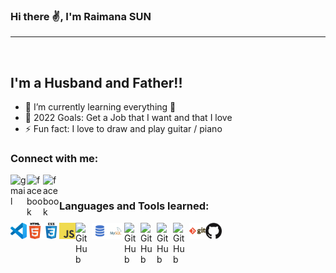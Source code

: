   ### Hi there ✌️, I'm Raimana SUN
  ---
  </br>

  ## I'm a Husband and Father!!


  - 🌱 I’m currently learning everything 🤣
  - 🥅 2022 Goals: Get a Job that I want and that I love
  - ⚡ Fun fact: I love to draw and play guitar / piano

  ### Connect with me:

  [<img align="left" alt="gmail" width="26px" src="https://cdn2.iconfinder.com/data/icons/social-icons-circular-color/512/gmail-128.png"/>][email]
  [<img align="left" alt="facebook" width="26px" src="https://cdn2.iconfinder.com/data/icons/social-media-2285/512/1_Facebook_colored_svg_copy-512.png" href="https://www.facebook.com/raimana.sun"/>][facebook]
  [<img align="left" alt="facebook" width="26px" src="https://cdn1.iconfinder.com/data/icons/logotypes/32/circle-linkedin-128.png"/>][linkedin]


  <br />

  ### Languages and Tools learned:

  <img align="left" alt="Visual Studio Code" width="26px" src="https://raw.githubusercontent.com/github/explore/80688e429a7d4ef2fca1e82350fe8e3517d3494d/topics/visual-studio-code/visual-studio-code.png" />
  <img align="left" alt="HTML5" width="26px" src="https://raw.githubusercontent.com/github/explore/80688e429a7d4ef2fca1e82350fe8e3517d3494d/topics/html/html.png" />
  <img align="left" alt="CSS3" width="26px" src="https://raw.githubusercontent.com/github/explore/80688e429a7d4ef2fca1e82350fe8e3517d3494d/topics/css/css.png" />
  <img align="left" alt="JavaScript" width="26px" src="https://raw.githubusercontent.com/github/explore/80688e429a7d4ef2fca1e82350fe8e3517d3494d/topics/javascript/javascript.png" />
  <img align="left" alt="GitHub" width="26px" src="https://cdn2.iconfinder.com/data/icons/designer-skills/128/code-programming-php-software-develop-command-language-128.png" />
  <img align="left" alt="SQL" width="26px" src="https://raw.githubusercontent.com/github/explore/80688e429a7d4ef2fca1e82350fe8e3517d3494d/topics/sql/sql.png" />
  <img align="left" alt="MySQL" width="26px" src="https://raw.githubusercontent.com/github/explore/80688e429a7d4ef2fca1e82350fe8e3517d3494d/topics/mysql/mysql.png" />
  <img align="left" alt="GitHub" width="26px" src="https://cdn3.iconfinder.com/data/icons/logos-and-brands-adobe/512/267_Python-128.png" />
  <img align="left" alt="GitHub" width="26px" src="https://cdn4.iconfinder.com/data/icons/logos-brands-in-colors/404/c_logo-128.png" />
  <img align="left" alt="GitHub" width="26px" src="https://cdn3.iconfinder.com/data/icons/logos-brands-3/24/logo_brand_brands_logos_linux-128.png" />
  <img align="left" alt="GitHub" width="26px" src="https://img.icons8.com/color/344/kali-linux.png" />
  <img align="left" alt="Git" width="26px" src="https://raw.githubusercontent.com/github/explore/80688e429a7d4ef2fca1e82350fe8e3517d3494d/topics/git/git.png" />
  <img align="left" alt="GitHub" width="26px" src="https://raw.githubusercontent.com/github/explore/78df643247d429f6cc873026c0622819ad797942/topics/github/github.png" />

  <br />
  <br />



  </details>

  [email]: raimana.sun@gmail.com
  [facebook]: https://www.facebook.com/raimana.sun/
  [linkedin]: https://www.linkedin.com/in/raimana-sun-62499b176
